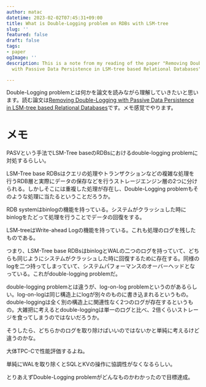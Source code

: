 ```yaml
---
author: matac
datetime: 2023-02-02T07:45:31+09:00
title: What is Double-Logging problem on RDBs with LSM-tree
slug: ''
featured: false
draft: false
tags:
- paper
ogImage: ''
description: This is a note from my reading of the paper "Removing Double-Logging
  with Passive Data Persistence in LSM-tree based Relational Databases".

---
```

Double-Logging problemとは何かを論文を読みながら理解していきたいと思います。読む論文は[Removing Double-Logging with Passive Data Persistence in LSM-tree based Relational Databases](https://www.usenix.org/conference/fast22/presentation/huang "Removing Double-Logging with Passive Data Persistence in LSM-tree based Relational Databases")です。メモ感覚でやります。

# メモ

PASVという手法でLSM-Tree baseのRDBsにおけるdouble-logging problemに対処するらしい。

LSM-Tree base RDBsはクエリの処理やトランザクションなどの複雑な処理を行うRDB層と実際にデータの保存などを行うストレージエンジン層の2つに分けられる。しかしそこには重複した処理が存在し、Double-Logging problemもそのような処理に当たるということだろうか。

RDB systemはbinlogの機能を持っている。システムがクラッシュした時にbinlogをたどって処理を行うことでデータの回復をする。

LSM-treeはWrite-ahead Logの機能を持っている。これも処理のログを残したものである。

つまり、LSM-Tree base RDBsはbinlogとWALの二つのログを持っていて、どちらも同じようにシステムがクラッシュした時に回復するために存在する。同様のlogを二つ持ってしまっていて、システムパフォーマンスのオーバーヘッドとなっている。これがdouble-logging problemだ。

double-logging problemとは違うが、log-on-log problemというのがあるらしい。log-on-logは同じ構造上にlogが別々のものに書き込まれるというもの。double-loggingは全く別の構造上に関連性なく2つのログが存在するというもの。大雑把に考えるとdouble-loggingは単一のログと比べ、2倍くらいストレージを食ってしまうのではないだろうか。

そうしたら、どちらかのログを取り除けばいいのではないかと単純に考えるけど違うのかな。

大体TPC-Cで性能評価するよね。

単純にWALを取り除くとSQLとKVの操作に協調性がなくなるらしい。

とりあえずDouble-Logging problemがどんなものかわかったので目標達成。